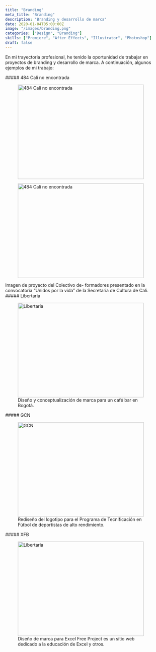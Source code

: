 ```yaml
---
title: "Branding"
meta_title: "Branding"
description: "Branding y desarrollo de marca"
date: 2020-01-04T05:00:00Z
image: "/images/branding.png"
categories: ["Design", "Branding"]
skills: ["Premiere", "After Effects", "Illustrator", "Photoshop"]
draft: false
---
```


En mi trayectoria profesional, he tenido la oportunidad de trabajar en proyectos de branding y desarrollo de marca. A continuación, algunos ejemplos de mi trabajo:

<div style={{ display: 'flex', marginBottom: '2px' }}>
  <div style={{ flex: 1, marginRight: '40px' }}>
    ##### 484 Cali no encontrada
    <figure>
      <img
        src="/images/CNE.gif"
        alt="484 Cali no encontrada"
        width="400"
        height="300"
        style={{ width: '100%', marginTop: '10px' }}
      />
    </figure>
  </div>
  
  <div style={{ flex: 1, marginRight: '40px' }}>
    <figure>
      <img
        src="/images/484.png"
        alt="484 Cali no encontrada"
        width="400"
        height="300"
        style={{ width: '100%', marginTop: '70px' }}
      />
    </figure>
  </div>
</div>
<figcaption
style={{ color: "#549CA5"}}>Imagen de proyecto del Colectivo de- formadores presentado en la convocatoria “Unidos por la vida” de la Secretaria de Cultura de Cali.</figcaption>

<div style={{ display: 'flex', marginBottom: '20px', marginTop:"40px"}}>
<div style={{ flex: 1, marginRight: '50px' }}>
  ##### Libertaria
    <figure>
      <img
        src="/images/libertaria.png"
        alt="Libertaria"
        width="400"
        height="300"
        style={{ width: '100%', marginTop: '20px' }}
      />
      <figcaption
      style={{ color: "#549CA5"}}>Diseño y conceptualización de marca para un café bar en Bogotá.</figcaption>
    </figure>
  </div>
  <div style={{ flex: 1, marginRight: '50px' }}>
    ##### GCN
<figure>
      <img
        src="/images/GCN.png"
        alt="GCN"
        width="400"
        height="300"
        style={{ width: '100%', marginTop: '20px' }}
      />
      <figcaption
      style={{ color: "#549CA5"}}>Rediseño del logotipo para el Programa de Tecnificación en Fútbol de deportistas de alto rendimiento.</figcaption>
    </figure>
  </div>

  
  <div style={{ flex: 1, marginRight: '50px' }}>
  ##### XFB
    <figure>
      <img
        src="/images/efb.png"
        alt="Libertaria"
        width="400"
        height="300"
        style={{ width: '100%', marginTop: '20px' }}
      />
      <figcaption
      style={{ color: "#549CA5"}}>Diseño de marca para Excel Free Project es un sitio web dedicado a la educación de Excel y otros.</figcaption>
    </figure>
  </div>
</div>